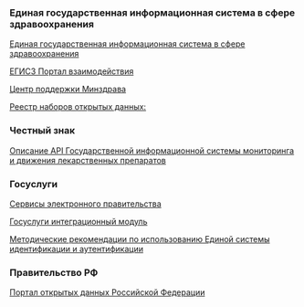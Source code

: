### Единая государственная информационная система в сфере здравоохранения

[Единая государственная информационная система в сфере здравоохранения](https://egisz.rosminzdrav.ru/)

[ЕГИСЗ Портал взаимодействия](https://portal.egisz.rosminzdrav.ru/materials)

[Центр поддержки Минздрава](https://support.egisz.rosminzdrav.ru/index.php?/Knowledge/List/Index/30)

[Реестр наборов открытых данных:](https://roszdravnadzor.gov.ru/opendata)

### Честный знак

[Описание API Государственной информационной системы
мониторинга и движения лекарственных препаратов](https://xn--80ajghhoc2aj1c8b.xn--p1ai/upload/API_%D0%9C%D0%94%D0%9B%D0%9F_ru.pdf)

### Госуслуги

[Сервисы электронного правительства](https://partners.gosuslugi.ru)

[Госуслуги интеграционный модуль](https://partners.gosuslugi.ru/catalog/integration_module)

[Методические рекомендации по использованию Единой системы идентификации и аутентификации](https://digital.gov.ru/ru/documents/6186/)

### Правительство РФ 

[Портал открытых данных Российской Федерации](https://data.gov.ru/)

